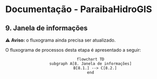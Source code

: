# Documentação - ParaibaHidroGIS

## 9. Janela de informações

:warning: **Aviso:** o fluxograma ainda precisa ser atualizado.

O fluxograma de processos desta etapa é apresentado a seguir:

<center>

```mermaid
    flowchart TD
    subgraph A[8. Janela de informações]
        B[8.1.] --> C[8.2.]
    end
```
</center>